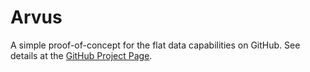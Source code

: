 # Arvus

A simple proof-of-concept for the flat data capabilities on GitHub. See details
at the [GitHub Project Page](https://octo.github.com/projects/flat-data).
